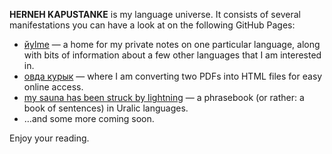 **HERNEH KAPUSTANKE** is my language universe. It consists of several manifestations you can have a look at on the following GitHub Pages:
- [йylme](https://herneh.github.io/jylme/) — a home for my private notes on one particular language, along with bits of information about a few other languages that I am interested in.
- [овда курык](https://herneh.github.io/ovda-kuryk/) — where I am converting two PDFs into HTML files for easy online access.
- [my sauna has been struck by lightning](https://herneh.github.io/uralic-phrasebook/) — a phrasebook (or rather: a book of sentences) in Uralic languages.
- …and some more coming soon.

Enjoy your reading.
<!---
herneh/herneh is a ✨ special ✨ repository because its `README.md` (this file) appears on your GitHub profile.
You can click the Preview link to take a look at your changes.
--->
